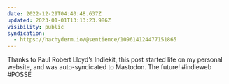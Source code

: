 ```yaml
---
date: 2022-12-29T04:40:48.637Z
updated: 2023-01-01T13:13:23.986Z
visibility: public
syndication:
  - https://hachyderm.io/@sentience/109614124477151865
---
```

Thanks to Paul Robert Lloyd’s Indiekit, this post started life on my personal website, and was auto-syndicated to Mastodon. The future! #indieweb #POSSE
